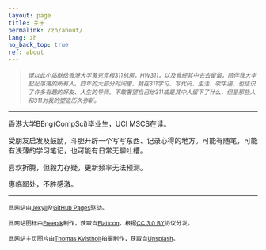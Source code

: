 ```yaml
---
layout: page
title: 关于
permalink: /zh/about/
lang: zh
no_back_top: true
ref: about
---
```


> *<sub>谨以此小站献给香港大学黄克竞楼311机房，HW311，以及曾经其中去去留留，陪伴我大学起起落落的所有人。四年的大部分时间里，我在311学习、写代码、生活、吹牛逼，也结识了许多有趣的好友、人生的导师。不敢奢望自己给311或是其中人留下了什么，但是那些人和311对我的塑造历久弥新。</sub>*

<hr>

香港大学BEng(CompSci)毕业生，UCI MSCS在读。

受朋友启发及鼓励，斗胆开辟一个写写东西、记录心得的地方。可能有随笔，可能有浅薄的学习笔记，也可能有日常无聊吐槽。

喜欢折腾，但毅力存疑，更新频率无法预测。

惠临鄙处，不胜感激。

<hr>

<sub>此网站由[Jekyll](https://jekyllrb.com/)及[GitHub Pages](https://pages.github.com/)驱动。</sub>

<sub>此网站图标由[Freepik](https://www.freepik.com/)制作，获取自[Flaticon](https://www.flaticon.com/)，根据[CC 3.0 BY](http://creativecommons.org/licenses/by/3.0/)协议分发。</sub>

<sub>此网站主页图片由[Thomas Kvistholt](https://unsplash.com/photos/oZPwn40zCK4?utm_source=unsplash&utm_medium=referral&utm_content=creditCopyText)拍摄制作，获取自[Unsplash](https://unsplash.com/search/photos/server?utm_source=unsplash&utm_medium=referral&utm_content=creditCopyText)。</sub>
